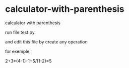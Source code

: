 # calculator-with-parenthesis
calculator with parenthesis 

run file test.py

and edit this file by create any operation 

for exemple:

2+3*(4-1)-1+5/(1-2)=5

